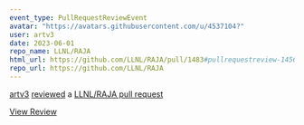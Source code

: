 ```yaml
---
event_type: PullRequestReviewEvent
avatar: "https://avatars.githubusercontent.com/u/4537104?"
user: artv3
date: 2023-06-01
repo_name: LLNL/RAJA
html_url: https://github.com/LLNL/RAJA/pull/1483#pullrequestreview-1456393536
repo_url: https://github.com/LLNL/RAJA
---
```


<a href='https://github.com/artv3' target='_blank'>artv3</a> <a href='https://github.com/LLNL/RAJA/pull/1483#pullrequestreview-1456393536' target='_blank'>reviewed</a> a <a href='https://github.com/LLNL/RAJA/pull/1483' target='_blank'>LLNL/RAJA pull request</a>

<small></small>

<a href='https://github.com/LLNL/RAJA/pull/1483#pullrequestreview-1456393536' target='_blank'>View Review</a>